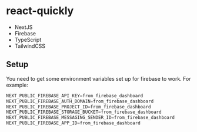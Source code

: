 # react-quickly

- NextJS
- Firebase
- TypeScript
- TailwindCSS

## Setup

You need to get some environment variables set up for firebase to work.
For example:

``` js
NEXT_PUBLIC_FIREBASE_API_KEY=from_firebase_dashboard
NEXT_PUBLIC_FIREBASE_AUTH_DOMAIN=from_firebase_dashboard
NEXT_PUBLIC_FIREBASE_PROJECT_ID=from_firebase_dashboard
NEXT_PUBLIC_FIREBASE_STORAGE_BUCKET=from_firebase_dashboard
NEXT_PUBLIC_FIREBASE_MESSAGING_SENDER_ID=from_firebase_dashboard
NEXT_PUBLIC_FIREBASE_APP_ID=from_firebase_dashboard
```

